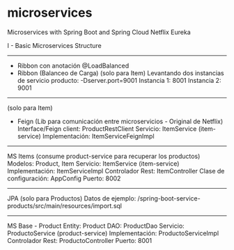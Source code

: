 # microservices
Microservices with Spring Boot and Spring Cloud Netflix Eureka


I - Basic Microservices Structure

-----------
+ Ribbon con anotación @LoadBalanced
+ Ribbon (Balanceo de Carga)
(solo para Item)
    Levantando dos instancias de servicio producto: -Dserver.port=9001
    Instancia 1: 8001
    Instancia 2: 9001

-----------
(solo para Item)
+ Feign (Lib para comunicación entre microservicios - Original de Netflix) 
Interface/Feign client: ProductRestClient
Servicio: ItemService (item-service)
    Implementación: ItemServiceFeignImpl

-----------
MS Items (consume product-service para recuperar los productos) 
Modelos: Product, Item
Servicio: ItemService (item-service)
    Implementación: ItemServiceImpl
Controlador Rest: ItemController
Clase de configuración: AppConfig
Puerto: 8002

-----------
JPA (solo para Productos)
Datos de ejemplo: /spring-boot-service-products/src/main/resources/import.sql

-----------
MS Base - Product
Entity: Product
DAO: ProductDao
Servicio: ProductoService (product-service)
    Implementación: ProductoServiceImpl
Controlador Rest: ProductoController
Puerto: 8001
